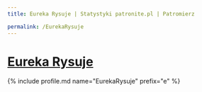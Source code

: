 ```yaml
---
title: Eureka Rysuje | Statystyki patronite.pl | Patromierz

permalink: /EurekaRysuje
---
```


# [Eureka Rysuje](https://patronite.pl/EurekaRysuje)

{% include profile.md name="EurekaRysuje" prefix="e" %}
